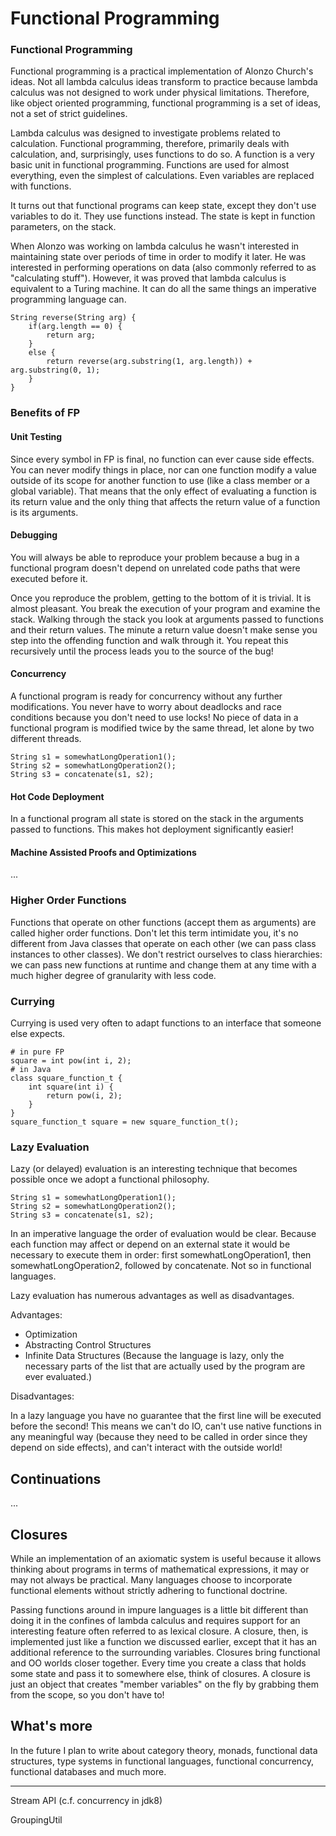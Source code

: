 # Functional Programming #


### Functional Programming

Functional programming is a practical implementation of Alonzo Church's ideas. Not all lambda calculus ideas transform to practice because lambda calculus was not designed to work under physical limitations. Therefore, like object oriented	programming, functional programming is a set of ideas, not a set of strict guidelines.

Lambda calculus was designed to investigate problems related to calculation. Functional programming, therefore, primarily deals with calculation, and, surprisingly, uses functions to do so. A function is a very basic unit in functional programming. Functions are used for almost everything, even the simplest of calculations. Even variables are replaced with functions.

It turns out that functional programs can keep state, except they don't use variables to do it. They use functions instead. The state is kept in function parameters, on the stack.

When Alonzo was working on lambda calculus he wasn't interested in maintaining state over periods of time in order to modify it later. He was interested in performing operations on data (also commonly referred to as "calculating stuff"). However, it was proved that lambda calculus is equivalent to a Turing machine. It can do all the same things an imperative programming language can.

    String reverse(String arg) {
        if(arg.length == 0) {
            return arg;
        }
        else {
            return reverse(arg.substring(1, arg.length)) + arg.substring(0, 1);
        }
    }

### Benefits of FP

#### Unit Testing

Since every symbol in FP is final, no function can ever cause side effects. You can never modify things in place, nor can one function modify a value outside of its scope for another function to use (like a class member or a global variable). That means that the only effect of evaluating a function is its return value and the only thing that affects the return value of a function is its arguments.

#### Debugging

You will always be able to reproduce your problem because a bug in a functional program doesn't depend on unrelated code paths that were executed before it.

Once you reproduce the problem, getting to the bottom of it is trivial. It is almost pleasant. You break the execution of your program and examine the stack.
Walking through the stack you look at arguments passed to functions and their return values. The minute a return value doesn't make sense you step into the offending function and walk through it. You repeat this recursively until the process leads you to the source of the bug!

#### Concurrency

A functional program is ready for concurrency without any further modifications. You never have to worry about deadlocks and race conditions because you don't need to use locks! No piece of data in a functional program is modified twice by the same thread, let alone by two different threads.

    String s1 = somewhatLongOperation1();
    String s2 = somewhatLongOperation2();
    String s3 = concatenate(s1, s2);

#### Hot Code Deployment

In a functional program all state is stored on the stack in the arguments passed to functions. This makes hot deployment significantly easier!

#### Machine Assisted Proofs and Optimizations

...

### Higher Order Functions

Functions that operate on other functions (accept them as arguments) are called higher order functions. Don't let this term intimidate you, it's no different from Java classes that operate on each other (we can pass class instances to other classes).
We don't restrict ourselves to class hierarchies: we can pass new functions at runtime and change them at any time with a much higher degree of granularity with less code.

### Currying

Currying is used very often to adapt functions to an interface that someone else expects.

    # in pure FP
    square = int pow(int i, 2);
    # in Java
    class square_function_t {
        int square(int i) {
            return pow(i, 2);
        }
    }
    square_function_t square = new square_function_t();

### Lazy Evaluation

Lazy (or delayed) evaluation is an interesting technique that becomes possible once we adopt a functional philosophy. 

    String s1 = somewhatLongOperation1();
    String s2 = somewhatLongOperation2();
    String s3 = concatenate(s1, s2);

In an imperative language the order of evaluation would be clear. Because each function may affect or depend on an external state it would be necessary to execute them in order: first somewhatLongOperation1, then somewhatLongOperation2, followed by concatenate. Not so in functional languages.

Lazy evaluation has numerous advantages as well as disadvantages.

Advantages: 

* Optimization
* Abstracting Control Structures
* Infinite Data Structures (Because the language is lazy, only the necessary parts of the list that are actually used by the program are ever evaluated.) 

Disadvantages: 

In a lazy language you have no guarantee that the first line will be executed before the second! This means we can't do IO, can't use native functions in any meaningful way (because they need to be called in order since they depend on side effects), and can't interact with the outside world!

## Continuations

...

## Closures

While an implementation of an axiomatic system is useful because it allows thinking about programs in terms of mathematical expressions, it may or may not always be practical. Many languages choose to incorporate functional elements without strictly adhering to functional doctrine.

Passing functions around in impure languages is a little bit different than doing it in the confines of lambda calculus and requires support for an interesting feature often referred to as lexical closure.
A closure, then, is implemented just like a function we discussed earlier, except that it has an additional reference to the surrounding variables.
Closures bring functional and OO worlds closer together. Every time you create a class that holds some state and pass it to somewhere else, think of closures. A closure is just an object that creates "member variables" on the fly by grabbing them from the scope, so you don't have to!

## What's more

In the future I plan to write about category theory, monads, functional data structures, type systems in functional languages, functional concurrency, functional databases and much more.

--- 

Stream API (c.f. concurrency in jdk8)

GroupingUtil